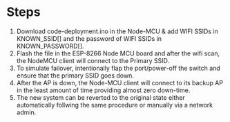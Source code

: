 # Steps
1. Download code-deployment.ino in the Node-MCU & add WIFI SSIDs in KNOWN_SSID[] and the password of WIFI SSIDs in KNOWN_PASSWORD[].
2. Flash the file in the ESP-8266 Node MCU board and after the wifi scan, the NodeMCU client will connect to the Primary SSID.
3. To simulate failover, intentionally flap the port/power-off the switch and ensure that the primary SSID goes down.
4. After the AP is down, the Node-MCU client will connect to its backup AP in the least amount of time providing almost zero down-time.
5. The new system can be reverted to the original state either automatically follwing the same procedure or manually via a network admin. 


